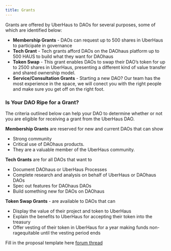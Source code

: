 ```yaml
---
title: Grants
---
```


Grants are offered by UberHaus to DAOs for several purposes, some of which are identified below: 
 
- **Membership Grants** - DAOs can request up to 500 shares in UberHaus to participate in governance
- **Tech Grant** - Tech grants afford DAOs on the DAOhaus platform up to 500 HAUS to build what they want for DAOhaus
- **Token Swap** - This grant enables DAOs to swap their DAO’s token for up to 2500 shares in UberHaus, presenting a different kind of value transfer and shared ownership model.
- **Service/Consultation Grants** - Starting a new DAO? Our team has the most experience in the space, we will conect you with the right people and make sure you get off on the right foot.
 
### Is Your DAO Ripe for a Grant? 
 
The criteria outlined below can help your DAO to determine whether or not you are eligible for receiving a grant from the UberHaus DAO.  
 
**Membership Grants** are reserved for new and current DAOs that can show 
- Strong community
- Critical use of DAOhaus products.
- They are a valuable member of the UberHaus community.
 
**Tech Grants** are for all DAOs that want to
- Document DAOhaus or UberHaus Processes
- Complete research and analysis on behalf of UberHaus or DAOhaus DAOs
- Spec out features for DAOhaus DAOs
- Build something new for DAOs on DAOhaus
 
**Token Swap Grants** - are available to DAOs that can 
- Display the value of their project and token to UberHaus
- Explain the benefits to UberHaus for accepting their token into the treasury
- Offer vesting of their token in UberHaus for a year making funds non-ragequitable until the vesting period ends

Fill in the proposal template here
[forum thread](https://forum.daohaus.club/t/dao-grants-thread/1030)
